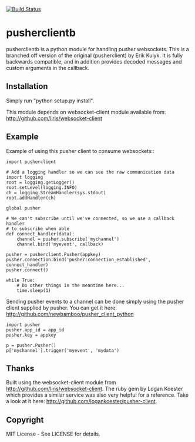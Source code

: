 [![Build Status](https://travis-ci.org/bartbroere/PythonPusherClient.svg?branch=master)](https://travis-ci.org/bartbroere/PythonPusherClient)

pusherclientb
=============

pusherclientb is a python module for handling pusher websockets. This is a branched off version of the original (pusherclient) by Erik Kulyk. It is fully backwards compatible, and in addition provides decoded messages and custom arguments in the callback.

Installation
------------

Simply run "python setup.py install".

This module depends on websocket-client module available from: <http://github.com/liris/websocket-client>

Example
-------

Example of using this pusher client to consume websockets::

    import pusherclient

    # Add a logging handler so we can see the raw communication data
    import logging
    root = logging.getLogger()
    root.setLevel(logging.INFO)
    ch = logging.StreamHandler(sys.stdout)
    root.addHandler(ch)

    global pusher

    # We can't subscribe until we've connected, so we use a callback handler
    # to subscribe when able
    def connect_handler(data):
        channel = pusher.subscribe('mychannel')
        channel.bind('myevent', callback)

    pusher = pusherclient.Pusher(appkey)
    pusher.connection.bind('pusher:connection_established', connect_handler)
    pusher.connect()

    while True:
        # Do other things in the meantime here...
        time.sleep(1)

Sending pusher events to a channel can be done simply using the pusher client supplied by pusher.  You can get it here: <http://github.com/newbamboo/pusher_client_python>

    import pusher
    pusher.app_id = app_id
    pusher.key = appkey

    p = pusher.Pusher()
    p['mychannel'].trigger('myevent', 'mydata')

Thanks
------

Built using the websocket-client module from <http://github.com/liris/websocket-client>.
The ruby gem by Logan Koester which provides a similar service was also very helpful for a reference.  Take a look at it here: <http://github.com/logankoester/pusher-client>.

Copyright
---------

MIT License - See LICENSE for details.

